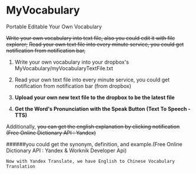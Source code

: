 # MyVocabulary
Portable Editable Your Own Vocabulary

~~Write your own vocabulary into text file, also you could edit it with file explorer;~~
~~Read your own text file into every minute service, you could get notification from notification bar,~~

1. Write your own vocabulary into your dropbox's MyVocabulary/myVocabularyTextFile.txt

2. Read your own text file into every minute service, you could get notification from notification bar
(from dropbox)

3. **Upload your own new text file to the dropbox to be the latest file**

4. **Get the Word's Pronunciation with the Speak Button (Text To Speech - TTS)**

Additionally, ~~you can get the english explanation by clicking notification
(Free Online Dictionary API : Yandex)~~

######you could get the synonym, definition, and example.(Free Online Dictionary API : Yandex & Worknik Developer Api)

`Now with Yandex Translate, we have English to Chinese Vocabulary Translation`
